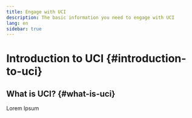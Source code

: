 ```yaml
---
title: Engage with UCI
description: The basic information you need to engage with UCI
lang: en
sidebar: true
---
```


# Introduction to UCI {#introduction-to-uci}

## What is UCI? {#what-is-uci}

Lorem Ipsum
